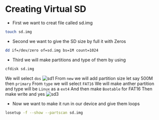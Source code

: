 # Creating Virtual SD

- First we want to creat file called sd.img
```bash
touch sd.img
```
- Second we want to give the SD size by full it with Zeros
```bash
dd if=/dev/zero of=sd.img bs=1M count=1024
```

- Third we will make partitions and type of them by using
```bash
cfdisk sd.img
```
We will select `dos`
![sd1](https://github.com/user-attachments/assets/41d8b88e-af08-48dd-9fcb-7c7cd7099d7a)
From `new` we will add partition size let say 500M then `primary`
From `type` we will select `FAT16` 
We will make anther partition and type will be `Linux` as a `ext4`
And then make `Bootable` for FAT16
Then make write and yes
![sd3](https://github.com/user-attachments/assets/ea7d33c4-b169-4e34-bdba-b8886022879e)

- Now we want to make it run in our device and give them loops
```bash
losetup -f --show --partscan sd.img
```
